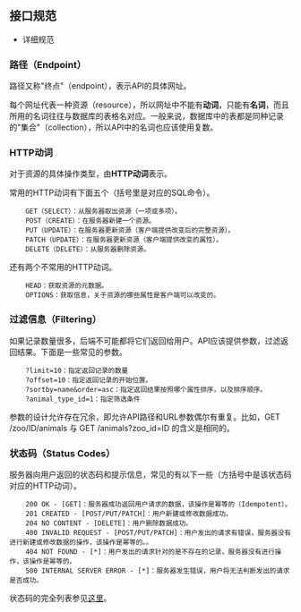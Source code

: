 ## 接口规范
- 详细规范
### 路径（Endpoint）
路径又称"终点"（endpoint），表示API的具体网址。

每个网址代表一种资源（resource），所以网址中不能有**动词**，只能有**名词**，而且所用的名词往往与数据库的表格名对应。一般来说，数据库中的表都是同种记录的"集合"（collection），所以API中的名词也应该使用复数。

### HTTP动词
对于资源的具体操作类型，由**HTTP动词**表示。

常用的HTTP动词有下面五个（括号里是对应的SQL命令）。
```
    GET（SELECT）：从服务器取出资源（一项或多项）。
    POST（CREATE）：在服务器新建一个资源。
    PUT（UPDATE）：在服务器更新资源（客户端提供改变后的完整资源）。
    PATCH（UPDATE）：在服务器更新资源（客户端提供改变的属性）。
    DELETE（DELETE）：从服务器删除资源。
```
还有两个不常用的HTTP动词。
```
    HEAD：获取资源的元数据。
    OPTIONS：获取信息，关于资源的哪些属性是客户端可以改变的。
```

### 过滤信息（Filtering）
如果记录数量很多，后端不可能都将它们返回给用户。API应该提供参数，过滤返回结果。下面是一些常见的参数。
```
    ?limit=10：指定返回记录的数量
    ?offset=10：指定返回记录的开始位置。
    ?sortby=name&order=asc：指定返回结果按照哪个属性排序，以及排序顺序。
    ?animal_type_id=1：指定筛选条件
```
参数的设计允许存在冗余，即允许API路径和URL参数偶尔有重复。比如，GET /zoo/ID/animals 与 GET /animals?zoo_id=ID 的含义是相同的。


### 状态码（Status Codes）
服务器向用户返回的状态码和提示信息，常见的有以下一些（方括号中是该状态码对应的HTTP动词）。
```
    200 OK - [GET]：服务器成功返回用户请求的数据，该操作是幂等的（Idempotent）。
    201 CREATED - [POST/PUT/PATCH]：用户新建或修改数据成功。
    204 NO CONTENT - [DELETE]：用户删除数据成功。
    400 INVALID REQUEST - [POST/PUT/PATCH]：用户发出的请求有错误，服务器没有进行新建或修改数据的操作，该操作是幂等的。。
    404 NOT FOUND - [*]：用户发出的请求针对的是不存在的记录，服务器没有进行操作，该操作是幂等的。
    500 INTERNAL SERVER ERROR - [*]：服务器发生错误，用户将无法判断发出的请求是否成功。
```
状态码的完全列表参见[这里](http://www.w3.org/Protocols/rfc2616/rfc2616-sec10.html)。